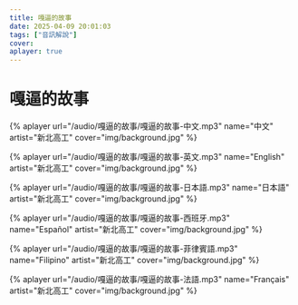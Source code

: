 ```yaml
---
title: 嘎逼的故事
date: 2025-04-09 20:01:03
tags: ["音訊解說"]
cover:
aplayer: true
---
```


# 嘎逼的故事
{%  aplayer
    url="/audio/嘎逼的故事/嘎逼的故事-中文.mp3"
    name="中文"
    artist="新北高工"
    cover="img/background.jpg"
%}

{%  aplayer
    url="/audio/嘎逼的故事/嘎逼的故事-英文.mp3"
    name="English"
    artist="新北高工"
    cover="img/background.jpg"
%}

{%  aplayer
    url="/audio/嘎逼的故事/嘎逼的故事-日本語.mp3"
    name="日本語"
    artist="新北高工"
    cover="img/background.jpg"
%}

{%  aplayer
    url="/audio/嘎逼的故事/嘎逼的故事-西班牙.mp3"
    name="Español"
    artist="新北高工"
    cover="img/background.jpg"
%}

{%  aplayer
    url="/audio/嘎逼的故事/嘎逼的故事-菲律賓語.mp3"
    name="Filipino"
    artist="新北高工"
    cover="img/background.jpg"
%}

{%  aplayer
    url="/audio/嘎逼的故事/嘎逼的故事-法語.mp3"
    name="Français"
    artist="新北高工"
    cover="img/background.jpg"
%}